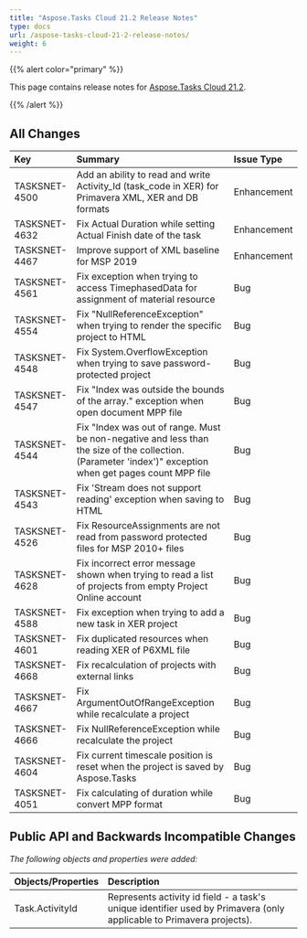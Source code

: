 ```yaml
---
title: "Aspose.Tasks Cloud 21.2 Release Notes"
type: docs
url: /aspose-tasks-cloud-21-2-release-notes/
weight: 6
---
```


{{% alert color="primary" %}} 

This page contains release notes for [Aspose.Tasks Cloud 21.2](https://products.aspose.cloud/tasks/cloud).

{{% /alert %}} 

## **All Changes**

|**Key**|**Summary**|**Issue Type**|
| :- | :- | :- |
| TASKSNET-4500 | Add an ability to read and write Activity_Id (task_code in XER) for Primavera XML, XER and DB formats | Enhancement |
| TASKSNET-4632 | Fix Actual Duration while setting Actual Finish date of the task | Enhancement |
| TASKSNET-4467 | Improve support of XML baseline for MSP 2019 | Enhancement |
| TASKSNET-4561 | Fix exception when trying to access TimephasedData for assignment of material resource | Bug |
| TASKSNET-4554 | Fix "NullReferenceException" when trying to render the specific project to HTML | Bug |
| TASKSNET-4548 | Fix System.OverflowException when trying to save password-protected project | Bug |
| TASKSNET-4547 | Fix "Index was outside the bounds of the array." exception when open document MPP file | Bug |
| TASKSNET-4544 | Fix "Index was out of range. Must be non-negative and less than the size of the collection. (Parameter 'index')" exception when get pages count MPP file | Bug |
| TASKSNET-4543 | Fix 'Stream does not support reading' exception when saving to HTML | Bug |
| TASKSNET-4526 | Fix ResourceAssignments are not read from password protected files for MSP 2010+ files | Bug |
| TASKSNET-4628 | Fix incorrect error message shown when trying to read a list of projects from empty Project Online account | Bug |
| TASKSNET-4588 | Fix exception when trying to add a new task in XER project | Bug |
| TASKSNET-4601 | Fix duplicated resources when reading XER of P6XML file | Bug |
| TASKSNET-4668 | Fix recalculation of projects with external links | Bug |
| TASKSNET-4667 | Fix ArgumentOutOfRangeException while recalculate a project | Bug |
| TASKSNET-4666 | Fix NullReferenceException while recalculate the project | Bug |
| TASKSNET-4604 | Fix current timescale position is reset when the project is saved by Aspose.Tasks | Bug |
| TASKSNET-4051 | Fix calculating of duration while convert MPP format | Bug |

## **Public API and Backwards Incompatible Changes**
*The following objects and properties were added:*

|**Objects/Properties**|**Description**|
| :- | :- |
|Task.ActivityId|Represents activity id field - a task's unique identifier used by Primavera (only applicable to Primavera projects).|

